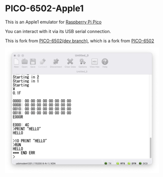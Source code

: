# PICO-6502-Apple1

This is an Apple1 emulator for [Raspberry Pi Pico](https://www.raspberrypi.org/products/raspberry-pi-pico/)

You can interact with it via its USB serial connection.

This is fork from [PICO-6502(dev branch)](https://github.com/DonaldMoran/pico-6502), which is a fork from [PICO-6502](https://github.com/jfoucher/pico-6502)

<img src="PICO-6502-Apple1.png" alt="PICO-6502-Apple1" />